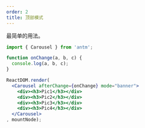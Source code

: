 ```yaml
---
order: 2
title: 顶部模式
---
```


最简单的用法。

````jsx
import { Carousel } from 'antm';

function onChange(a, b, c) {
  console.log(a, b, c);
}

ReactDOM.render(
  <Carousel afterChange={onChange} mode="banner">
    <div><h3>Pic1</h3></div>
    <div><h3>Pic2</h3></div>
    <div><h3>Pic3</h3></div>
    <div><h3>Pic4</h3></div>
  </Carousel>
, mountNode);
````

<style>
.am-carousel .slick-slide {
  text-align: center;
  height: 120px;
  line-height: 120px;
  background: #71B5DE;
  color: #fff;
  overflow: hidden;
}
.am-carousel h3 {
  height: 120px;
}
.am-carousel-card .slick-slide p, .am-carousel h3 {
  background: #71B5DE;
  color: #fff;
  text-align: center;
  margin: 0;
}
.am-carousel-card .slick-slide p {
  height: 152px;
  margin: 0px 10px;
  line-height: 152px;
}
</style>
